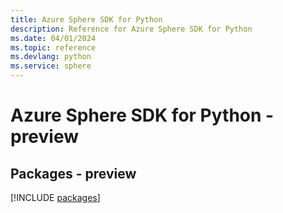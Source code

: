 ```yaml
---
title: Azure Sphere SDK for Python
description: Reference for Azure Sphere SDK for Python
ms.date: 04/01/2024
ms.topic: reference
ms.devlang: python
ms.service: sphere
---
```

# Azure Sphere SDK for Python - preview
## Packages - preview
[!INCLUDE [packages](sphere-index.md)]